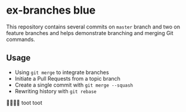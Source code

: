 ex-branches blue
===========

This repository contains several commits on `master` branch and two on feature branches and helps demonstrate branching and merging Git commands.

## Usage

* Using `git merge` to integrate branches
* Initiate a Pull Requests from a topic branch
* Create a single commit with `git merge --squash`
* Rewriting history with `git rebase`

:train::cookie::cookie::cookie: toot toot
